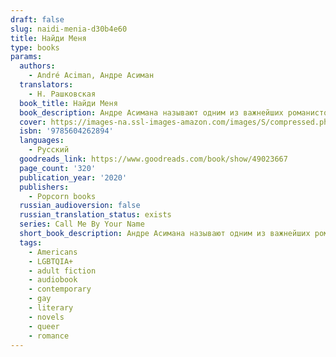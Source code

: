 ```yaml
---
draft: false
slug: naidi-menia-d30b4e60
title: Найди Меня
type: books
params:
  authors:
    - André Aciman, Андре Асиман
  translators:
    - Н. Рашковская
  book_title: Найди Меня
  book_description: Андре Асимана называют одним из важнейших романистов современности. «Найди меня» — долгожданное продолжение его бестселлера «Назови меня своим именем», покорившего миллионы читателей во всем мире. Роман повествует о трех героях — Элио, его отце Сэмюэле и Оливере, которые даже спустя многие годы так и не забыли о событиях одного далекого лета в Италии. Теперь их судьбам суждено переплестись вновь.
  cover: https://images-na.ssl-images-amazon.com/images/S/compressed.photo.goodreads.com/books/1575221373i/49023667.jpg
  isbn: '9785604262894'
  languages:
    - Русский
  goodreads_link: https://www.goodreads.com/book/show/49023667
  page_count: '320'
  publication_year: '2020'
  publishers:
    - Popcorn books
  russian_audioversion: false
  russian_translation_status: exists
  series: Call Me By Your Name
  short_book_description: Андре Асимана называют одним из важнейших романистов современности. «Найди меня» — долгожданное продолжение его бестселлера «Назови меня своим именем», покорившего миллионы читателей во всем мире.
  tags:
    - Americans
    - LGBTQIA+
    - adult fiction
    - audiobook
    - contemporary
    - gay
    - literary
    - novels
    - queer
    - romance
---
```



